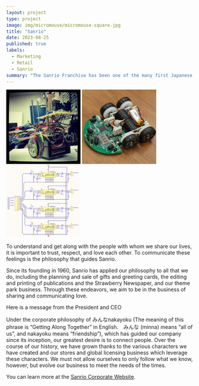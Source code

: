 ```yaml
---
layout: project
type: project
image: img/micromouse/micromouse-square.jpg
title: "Sanrio"
date: 2023-08-25
published: true
labels:
  - Marketing
  - Retail
  - Sanrio
summary: "The Sanrio Franchise has been one of the many first Japanese companies that continuous to create an array of profitable goods today."
---
```


<div class="text-center p-4">
  <img width="200px" src="../img/micromouse/micromouse-robot.png" class="img-thumbnail" >
  <img width="200px" src="../img/micromouse/micromouse-robot-2.jpg" class="img-thumbnail" >
  <img width="200px" src="../img/micromouse/micromouse-circuit.png" class="img-thumbnail" >
</div>

To understand and get along with the people with whom we share our lives, it is important to trust, respect, and love each other. To communicate these feelings is the philosophy that guides Sanrio.

Since its founding in 1960, Sanrio has applied our philosophy to all that we do, including the planning and sale of gifts and greeting cards, the editing and printing of publications and the Strawberry Newspaper, and our theme park business. Through these endeavors, we aim to be in the business of sharing and communicating love.

Here is a message from the President and CEO 

Under the corporate philosophy of みんなnakayoku (The meaning of this phrase is “Getting Along Together” in English.　みんな (minna) means “all of us”, and nakayoku means “friendship”), which has guided our company since its inception, our greatest desire is to connect people. Over the course of our history, we have grown thanks to the various characters we have created and our stores and global licensing business which leverage these characters. We must not allow ourselves to only follow what we know, however, but evolve our business to meet the needs of the times.

You can learn more at the [Sanrio Corporate Website](https://corporate.sanrio.co.jp/en/about_sanrio/).
